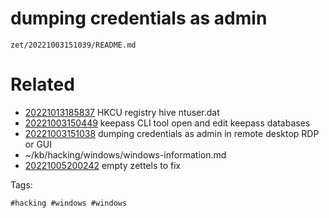# dumping credentials as admin

` zet/20221003151039/README.md `

# Related

- [20221013185837](/zet/20221013185837/README.md) HKCU registry hive ntuser.dat
- [20221003150449](/zet/20221003150449/README.md) keepass CLI tool open and edit keepass databases
- [20221003151038](/zet/20221003151038/README.md) dumping credentials as admin in remote desktop RDP or GUI
- ~/kb/hacking/windows/windows-information.md
- [20221005200242](/zet/20221005200242/README.md) empty zettels to fix

Tags:

    #hacking #windows #windows 
